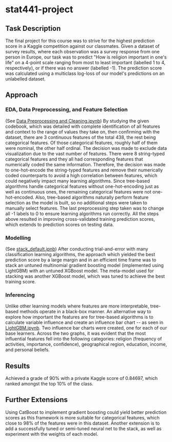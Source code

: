 # stat441-project
## Task Description
The final project for this course was to strive for the highest prediction score in a Kaggle competition against our classmates. Given a dataset of survey results, where each observation was a survey response from one person in Europe, our task was to predict "How is religion important in one's life" on a 4-point scale ranging from most to least important (labelled 1 to 4, respectively), or if there was no answer (labelled -1). The prediction score was calculated using a multiclass log-loss of our model's predictions on an unlabelled dataset.
## Approach
### EDA, Data Preprocessing, and Feature Selection
(See [Data Preprocessing and Cleaning.ipynb](https://github.com/angelayliu/stat441-project/blob/main/Data%20Preprocessing%20and%20Cleaning.ipynb))
By studying the given codebook, which was detailed with complete identification of all features and context to the range of values they take on, then confirming with the dataset, there are 3 continuous features of the total 438, the rest being categorical features. Of those categorical features, roughly half of them were nominal, the other half ordinal. The decision was made to exclude data visualization due to the vast number of features. There were 8 string-typed categorical features and they all had corresponding features that numerically coded the same information. Therefore, the decision was made to one-hot-encode the string-typed features and remove their numerically coded counterparts to avoid a high correlation between features, which could negatively impact many learning algorithms. Since tree-based algorithms handle categorical features without one-hot-encoding just as well as continuous ones, the remaining categorical features were not one-hot-encoded. Also, tree-based algorithms naturally perform feature selection as the model is built, so no additional steps were taken to manually select features. The last preprocessing step taken was to change all -1 labels to 0 to ensure learning algorithms run correctly. All the steps above resulted in improving cross-validated training prediction scores, which extends to prediction scores on testing data.
### Modelling
(See [stack_default.ipnb](https://github.com/angelayliu/stat441-project/blob/main/Stacking/stack_default.ipynb))
After conducting trial-and-error with many classification learning algorithms, the approach which yielded the best prediction score by a large margin and in an efficient time frame was to stack an untuned multinomial gradient boosting model (implemented using LightGBM) with an untuned XGBoost model. The meta-model used for stacking was another XGBoost model, which was tuned to achieve the best training score.
### Inferencing
Unlike other learning models where features are more interpretable, tree-based methods operate in a black-box manner. An alternative way to explore how important the features are for tree-based algorithms is to calculate variable influence and create an influence bar chart -- as seen in [LightGBM.ipynb](https://github.com/angelayliu/stat441-project/blob/main/Gradient%20Boosting/LightGBM.ipynb). Two influence bar charts were created, one for each of our base learners. Across the two graphs, it was evident that the most influential features fell into the following categories: religion (frequency of activities, importance, confidence), geographical region, education, income, and personal beliefs.
## Results
Achieved a grade of 90% with a private Kaggle score of 0.84697, which ranked amongst the top 10% of the class.
## Further Extensions
Using CatBoost to implement gradient boosting could yield better prediction scores as this framework is more suitable for categorical features, which close to 98% of the features were in this dataset. Another extension is to add a successfully tuned or semi-tuned neural net to the stack, as well as experiment with the weights of each model.
